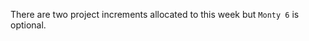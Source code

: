 <box type="warning">

There are two project increments allocated to this week but `Monty 6` is optional.
</box>
<panel header="**Monty 5**">
<include src="../../programming/monty/monty.mbdf#monty5" />
</panel>
<panel header="**Monty 6** (Optional)">
<include src="../../programming/monty/monty.mbdf#monty6" />
</panel>
